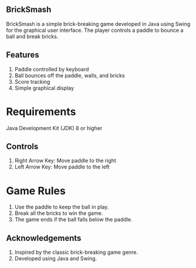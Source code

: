 ## BrickSmash
BrickSmash is a simple brick-breaking game developed in Java using Swing for the graphical user interface. The player controls a paddle to bounce a ball and break bricks.

## Features
1. Paddle controlled by keyboard
2. Ball bounces off the paddle, walls, and bricks
3. Score tracking
4. Simple graphical display


# Requirements
Java Development Kit (JDK) 8 or higher

## Controls
1. Right Arrow Key: Move paddle to the right
2. Left Arrow Key: Move paddle to the left

# Game Rules
1. Use the paddle to keep the ball in play.
2. Break all the bricks to win the game.
3. The game ends if the ball falls below the paddle.

## Acknowledgements

1. Inspired by the classic brick-breaking game genre.
2. Developed using Java and Swing.